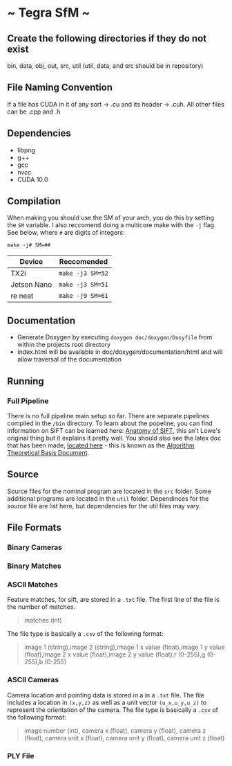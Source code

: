 # ~ Tegra SfM ~

## Create the following directories if they do not exist
bin, data, obj, out, src, util
(util, data, and src should be in repository)

## File Naming Convention
If a file has CUDA in it of any sort -> .cu and its header -> .cuh.
All other files can be .cpp and .h

## Dependencies
* libpng
* g++
* gcc
* nvcc
* CUDA 10.0

## Compilation

When making you should use the SM of your arch, you do this by setting the `SM` variable. I also reccomend doing a multicore make with the `-j` flag. See below, where `#` are digits of integers:


```
make -j# SM=## 
```

| Device        | Reccomended           | 
| ------------- |:-------------:|
| TX2i          | `make -j3 SM=52` | 
| Jetson Nano      | `make -j3 SM=51`     | 
|  re neat      | `make -j9 SM=61` |


## Documentation
* Generate Doxygen by executing `doxygen doc/doxygen/Doxyfile` from within the projects root directory
* index.html will be available in doc/doxygen/documentation/html and will allow traversal of the documentation

## Running
### Full Pipeline

There is no full pipeline main setup so far. There are separate pipelines compiled in the `/bin` directory. To learn about the popeline, 
you can find information on SIFT can be learned here: [Anatomy of SIFT](http://gitlab.smallsat.uga.edu/Caleb/anatomy-of-sift/blob/master/Anatomy%20of%20SIFT.pdf), this 
sn't Lowe's original thing but it explains it pretty well. You should also see the latex doc that has been made, [located here](https://gitlab.smallsat.uga.edu/payload_software/Tegra-SFM/blob/master/doc/paper/main.pdf) - this is 
known as the [Algorithm Theoretical Basis Document](https://gitlab.smallsat.uga.edu/payload_software/Tegra-SFM/blob/master/doc/paper/main.pdf).

## Source

Source files for the nominal program are located in the `src` folder. Some additional programs are located in the `util` folder. 
Dependinces for the source file are list here, but dependencies for the util files may vary. 

## File Formats

### Binary Cameras

### Binary Matches

### ASCII Matches
Feature matches, for sift, are stored in a `.txt` file. The first line of the file is the number of matches.

> matches (int)

The file type is basically a `.csv` of the following format:

> image 1 (string),image 2 (string),image 1 x value (float),image 1 y value (float),image 2 x value (float),image 2 y value (float),r (0-255),g (0-255),b (0-255)

### ASCII Cameras
Camera location and pointing data is stored in a in a `.txt` file. The file includes a location in `(x,y,z)` as well as a unit vector `(u_x,u_y,u_z)` to represent the orientation of the camera. The file type is basically a `.csv` of the following format:

> image number (int), camera x (float), camera y (float), camera z (float), camera unit x (float), camera unit y (float), camera unit z (float)

### PLY File